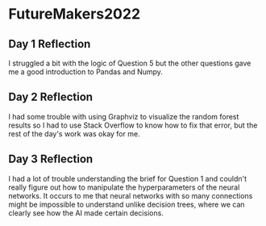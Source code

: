 # FutureMakers2022
## Day 1 Reflection
I struggled a bit with the logic of Question 5 but the other questions gave me a good introduction to Pandas and Numpy.
## Day 2 Reflection 
I had some trouble with using Graphviz to visualize the random forest results so I had to use Stack Overflow to know how to fix that error, but the rest of the day's work was okay for me.
## Day 3 Reflection
I had a lot of trouble understanding the brief for Question 1 and couldn't really figure out how to manipulate the hyperparameters of the neural networks. It occurs to me that neural networks with so many connections might be impossible to understand unlike decision trees, where we can clearly see how the AI made certain decisions. 
